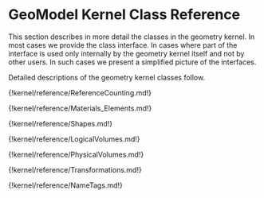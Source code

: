 # GeoModel Kernel Class Reference

This section describes in more detail the classes in the geometry kernel. In most cases we provide the class interface. In cases where part of the interface is used only internally by the geometry kernel itself and not by other users. In such cases we present a simplified picture of the interfaces.

Detailed descriptions of the geometry kernel classes follow.



{!kernel/reference/ReferenceCounting.md!}

{!kernel/reference/Materials_Elements.md!}

{!kernel/reference/Shapes.md!}

{!kernel/reference/LogicalVolumes.md!}

{!kernel/reference/PhysicalVolumes.md!}

{!kernel/reference/Transformations.md!}

{!kernel/reference/NameTags.md!}





